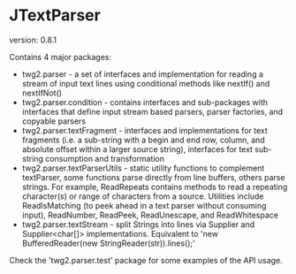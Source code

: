 JTextParser
==============
version: 0.8.1

Contains 4 major packages:
* twg2.parser - a set of interfaces and implementation for reading a stream of input text lines using conditional methods like nextIf() and nextIfNot()
* twg2.parser.condition - contains interfaces and sub-packages with interfaces that define input stream based parsers, parser factories, and copyable parsers
* twg2.parser.textFragment - interfaces and implementations for text fragments (i.e. a sub-string with a begin and end row, column, and absolute offset within a larger source string), interfaces for text sub-string consumption and transformation
* twg2.parser.textParserUtils - static utility functions to complement textParser, some functions parse directly from line buffers, others parse strings. For example, ReadRepeats contains methods to read a repeating character(s) or range of characters from a source. Utilities include ReadIsMatching (to peek ahead in a text parser without consuming input), ReadNumber, ReadPeek, ReadUnescape, and ReadWhitespace
* twg2.parser.textStream - split Strings into lines via Supplier<String> and Supplier<char[]> implementations.  Equivalent to 'new BufferedReader(new StringReader(str)).lines();'

Check the 'twg2.parser.test' package for some examples of the API usage.